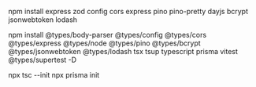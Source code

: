 npm install express zod config cors express pino pino-pretty dayjs bcrypt jsonwebtoken lodash

npm install @types/body-parser @types/config @types/cors @types/express @types/node @types/pino @types/bcrypt @types/jsonwebtoken @types/lodash tsx tsup typescript prisma vitest @types/supertest -D

npx tsc --init
npx prisma init